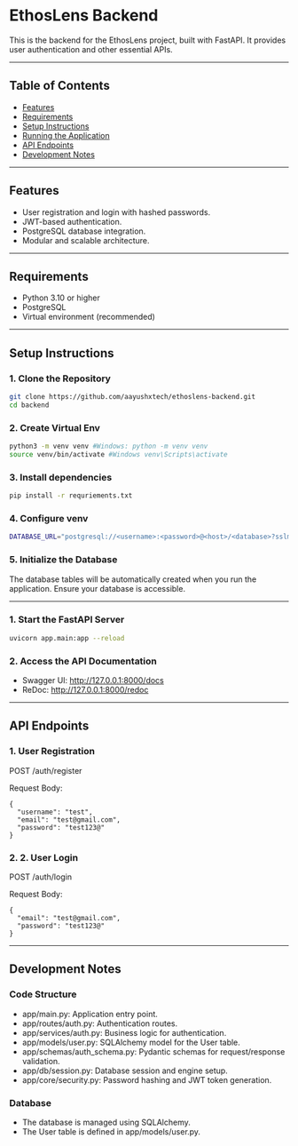 # EthosLens Backend

This is the backend for the EthosLens project, built with FastAPI. It provides user authentication and other essential APIs.

---

## **Table of Contents**

- [Features](#features)
- [Requirements](#requirements)
- [Setup Instructions](#setup-instructions)
- [Running the Application](#running-the-application)
- [API Endpoints](#api-endpoints)
- [Development Notes](#development-notes)

---

## **Features**

- User registration and login with hashed passwords.
- JWT-based authentication.
- PostgreSQL database integration.
- Modular and scalable architecture.

---

## **Requirements**

- Python 3.10 or higher
- PostgreSQL
- Virtual environment (recommended)

---

## **Setup Instructions**

### 1. Clone the Repository

```bash
git clone https://github.com/aayushxtech/ethoslens-backend.git
cd backend
```

### 2. Create Virtual Env

```bash
python3 -m venv venv #Windows: python -m venv venv
source venv/bin/activate #Windows venv\Scripts\activate
```

### 3. Install dependencies

```bash
pip install -r requriements.txt
```

### 4. Configure venv

```bash
DATABASE_URL="postgresql://<username>:<password>@<host>/<database>?sslmode=require"
```

### 5. Initialize the Database

The database tables will be automatically created when you run the application. Ensure your database is accessible.

---

### 1. Start the FastAPI Server

```bash
uvicorn app.main:app --reload
```

### 2. Access the API Documentation

- Swagger UI: http://127.0.0.1:8000/docs
- ReDoc: http://127.0.0.1:8000/redoc

---

## API Endpoints

### 1. User Registration

POST /auth/register

Request Body:

```request
{
  "username": "test",
  "email": "test@gmail.com",
  "password": "test123@"
}
```

### 2. 2. User Login

POST /auth/login

Request Body:

```request
{
  "email": "test@gmail.com",
  "password": "test123@"
}
```

---

## Development Notes

### Code Structure

- app/main.py: Application entry point.
- app/routes/auth.py: Authentication routes.
- app/services/auth.py: Business logic for authentication.
- app/models/user.py: SQLAlchemy model for the User table.
- app/schemas/auth_schema.py: Pydantic schemas for request/response validation.
- app/db/session.py: Database session and engine setup.
- app/core/security.py: Password hashing and JWT token generation.

### Database

- The database is managed using SQLAlchemy.
- The User table is defined in app/models/user.py.

